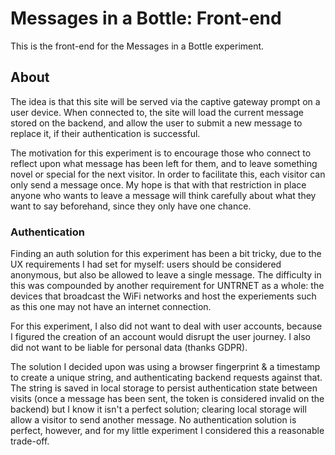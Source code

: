 # Messages in a Bottle: Front-end

This is the front-end for the Messages in a Bottle experiment.

## About

The idea is that this site will be served via the captive gateway prompt on a user device. When connected to, the site will load the current message stored on the backend, and allow the user to submit a new message to replace it, if their authentication is successful.

The motivation for this experiment is to encourage those who connect to reflect upon what message has been left for them, and to leave something novel or special for the next visitor. In order to facilitate this, each visitor can only send a message once. My hope is that with that restriction in place anyone who wants to leave a message will think carefully about what they want to say beforehand, since they only have one chance.

### Authentication

Finding an auth solution for this experiment has been a bit tricky, due to the UX requirements I had set for myself: users should be considered anonymous, but also be allowed to leave a single message. The difficulty in this was compounded by another requirement for UNTRNET as a whole: the devices that broadcast the WiFi networks and host the experiements such as this one may not have an internet connection.

For this experiment, I also did not want to deal with user accounts, because I figured the creation of an account would disrupt the user journey. I also did not want to be liable for personal data (thanks GDPR).

The solution I decided upon was using a browser fingerprint & a timestamp to create a unique string, and authenticating backend requests against that. The string is saved in local storage to persist authentication state between visits (once a message has been sent, the token is considered invalid on the backend) but I know it isn't a perfect solution; clearing local storage will allow a visitor to send another message. No authentication solution is perfect, however, and for my little experiment I considered this a reasonable trade-off.